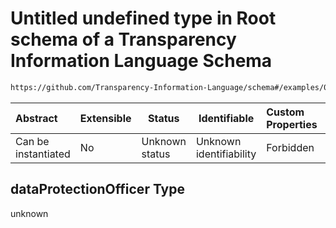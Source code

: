 # Untitled undefined type in Root schema of a Transparency Information Language Schema

```txt
https://github.com/Transparency-Information-Language/schema#/examples/0/dataProtectionOfficer
```




| Abstract            | Extensible | Status         | Identifiable            | Custom Properties | Additional Properties | Access Restrictions | Defined In                                                           |
| :------------------ | ---------- | -------------- | ----------------------- | :---------------- | --------------------- | ------------------- | -------------------------------------------------------------------- |
| Can be instantiated | No         | Unknown status | Unknown identifiability | Forbidden         | Allowed               | none                | [tilt-schema.json\*](../out/tilt-schema.json "open original schema") |

## dataProtectionOfficer Type

unknown
